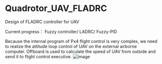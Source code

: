 # Quadrotor_UAV_FLADRC
Design of FLADRC controller for UAV

Current progress：
Fuzzy controller/
LADRC/
Fuzzy-PID

Because the internal program of Px4 flight control is very complex, we need to realize the attitude loop control of UAV on the external airborne computer. Offboard is used to calculate the speed of UAV from outside and send it to flight control executive.
![image](https://github.com/Sunchanghao/Quadrotor_UAV_FLADRC/blob/main/Pic/%E5%9B%BE%E7%89%877.png)
